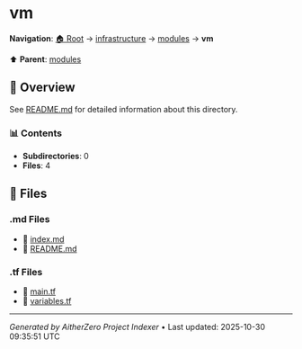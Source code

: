 # vm

**Navigation**: [🏠 Root](../../../index.md) → [infrastructure](../../index.md) → [modules](../index.md) → **vm**

⬆️ **Parent**: [modules](../index.md)

## 📖 Overview

See [README.md](./README.md) for detailed information about this directory.

### 📊 Contents

- **Subdirectories**: 0
- **Files**: 4

## 📄 Files

### .md Files

- 📝 [index.md](./index.md)
- 📝 [README.md](./README.md)

### .tf Files

- 📄 [main.tf](./main.tf)
- 📄 [variables.tf](./variables.tf)

---

*Generated by AitherZero Project Indexer* • Last updated: 2025-10-30 09:35:51 UTC

